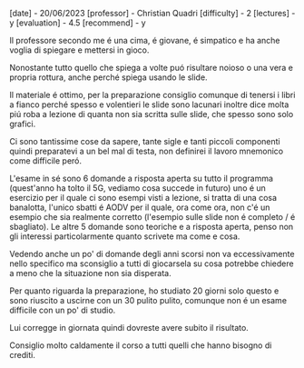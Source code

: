 [date] - 20/06/2023
[professor] - Christian Quadri
[difficulty] - 2
[lectures] - y
[evaluation] - 4.5
[recommend] - y

Il professore secondo me é una cima, é giovane, é simpatico e ha anche voglia di spiegare e mettersi in gioco.

Nonostante tutto quello che spiega a volte puó risultare noioso o una vera e propria rottura, anche perché spiega usando le slide.

Il materiale é ottimo, per la preparazione consiglio comunque di tenersi i libri a fianco perché spesso e volentieri le slide sono lacunari inoltre dice molta piú roba a lezione di quanta non sia scritta sulle slide, che spesso sono solo grafici.

Ci sono tantissime cose da sapere, tante sigle e tanti piccoli componenti quindi preparatevi a un bel mal di testa, non definirei il lavoro mnemonico come difficile peró.

L'esame in sé sono 6 domande a risposta aperta su tutto il programma (quest'anno ha tolto il 5G, vediamo cosa succede in futuro) uno é un esercizio per il quale ci sono esempi visti a lezione, si tratta di una cosa banalotta, l'unico sbatti é AODV per il quale, ora come ora, non c'é un esempio che sia realmente corretto (l'esempio sulle slide non é completo / é sbagliato). Le altre 5 domande sono teoriche e a risposta aperta, penso non gli interessi particolarmente quanto scrivete ma come e cosa.

Vedendo anche un po' di domande degli anni scorsi non va eccessivamente nello specifico ma sconsiglio a tutti di giocarsela su cosa potrebbe chiedere a meno che la situazione non sia disperata.

Per quanto riguarda la preparazione, ho studiato 20 giorni solo questo e sono riuscito a uscirne con un 30 pulito pulito, comunque non é un esame difficile con un po' di studio.

Lui corregge in giornata quindi dovreste avere subito il risultato.

Consiglio molto caldamente il corso a tutti quelli che hanno bisogno di crediti.
